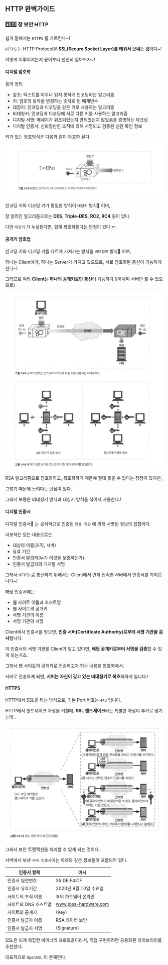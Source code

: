 ## HTTP 완벽가이드

### :one::four: 장 보안 HTTP

쉽게 말해서는 `HTTPS` 를 가르킨다~!  

`HTTPS` 는 HTTP Protocol을 **SSL(Secure Socket Layer)를 태워서 보내는 것**이다~!  

어떻게 이루어지는지 용어부터 천천히 알아보자~!  

#### 디지털 암호학

용어 정리

* 암호: 텍스트를 아무나 읽지 못하게 인코딩하는 알고리즘
* 키: 암호의 동작을 변경하는 숫자로 된 매개변수
* 대칭키: 인코딩과 디코딩을 같은 키로 사용하는 알고리즘
* 비대칭키: 인코딩과 디코딩에 서로 다른 키를 사용하는 알고리즘
* 디지털 서명: 메세지가 위조되었는지 안되었는지 않았음을 증명하는 체크섬
* 디지털 인증서: 신뢰할만한 조직에 의해 서명되고 검증된 신원 확인 정보

키가 있는 암호방식은 다음과 같이 암호화 된다. 

<div>
  <img src="img/crypt.PNG" text-align="center" />
</div>



인코딩 키와 디코딩 키가 동일한 방식이 `대칭키` 방식:key: 이며,  

잘 알려진 알고리즘으로는 **DES**, **Triple-DES**, **RC2**, **RC4** 등이 있다. 

다만 `대칭키` 가 누설된다면, 쉽게 복호화된다는 단점이 있다 ㅠ. 

#### 공개키 암호법

인코딩 키와 디코딩 키를 다르게 가져가는 방식을 `비대칭키` 방식:key: 이며,  

하나는 Client에게, 하나는 Server가 가지고 있으므로, 서로 암호화된 통신이 가능하게 한다~!  

그러므로 여러 **Client는 하나의 공개키로만 통신**이 가능하다.!(어차피 서버만 풀 수 있으므로)  

<div>
  <img src="img/public_key.PNG" text-align="center" />
</div>



RSA 알고리즘으로 암호화하고, 복호화하기 때문에 절대 뚫을 수 없다는 장점이 있지만,  

그렇기 때문에 느리다는 단점이 있다. 

그래서 보통은 비대칭키 방식과 대칭키 방식을 섞어서 사용한다.!  

#### 디지털 인증서

디지털 인증서:page_with_curl: 는 공식적으로 인증된 `인증 기관` 에 의해 서명된 정보의 집합이다. 

내포하는 있는 내용으로는

* 대상의 이름(조직, 서버)
* 유효 기간
* 인증서 발급자(누가 이것을 보증하는가)
* 인증서 발급자의 디지털 서명

그래서 `HTTPS` 로 통신하기 위해서는 Client에서 먼저 접속한 서버에서 인증서를 가져옵니다~!  

해당 인증서에는

* 웹 사이트 이름과 호스트명
* 웹 사이트의 공개키
* 서명 기관의 이름
* 서명 기관의 서명

Client에서 인증서를 받으면, **인증 서버(Certificate Authority)로부터 서명 기관을 검사**합니다. 

이 인증서의 서명 기관을 Client가 알고 있다면, **해당 공개키로부터 서명을 검증**할 수 있게 되는거죠. 

그래서 웹 사이트의 공캐키로 전송하고자 하는 내용을 암호화해서. 

서버로 전송하게 되면, **서버는 자신이 갖고 있는 비대칭키로 복호**화하게 됩니다.!

#### HTTPS

HTTP에서 SSL을 타는 방식으로, 기본 Port 번호는 `443` 입니다.

HTTP에서 핸드세이크 과정을 거칠때, **SSL 핸드세이크**라는 특별한 과정이 추가로 생기는데..   

<div>
  <img src="img/ssl.PNG" text-align="center" />
</div>



그래서 보안 트랜잭션을 처리할 수 있게 되는 것이다. 

서버에서 보낸 `서버 인증서`에는 아래와 같은 정보들이 포함되어 있다. 

| 인증서 항목           | 예시                   |
| --------------------- | ---------------------- |
| 인증서 일련변호       | 35:DE:F4:CF            |
| 인증서 유효기간       | 2020년 9월 10일 수요일 |
| 사이트의 조직 이름    | 죠의 하드웨어 온라인   |
| 사이트의 DNS 호스트명 | www.joes-hardware.com  |
| 사이트의 공개키       | (Key)                  |
| 인증서 발급자 이름    | RSA 데이터 보안        |
| 인증서 발급자 서명    | (Signature)            |

SSL은 되게 복잡한 바이너리 프로토콜이라서, 직접 구현하려면 공용화된 라이브러리를 추천한다. 

대표적으로 `OpenSSL` 이 존재한다. 

